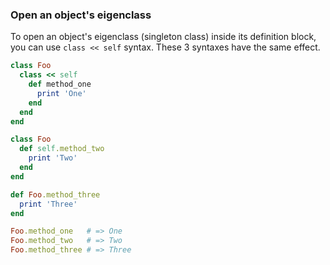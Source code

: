 ### Open an object's eigenclass

To open an object's eigenclass (singleton class) inside its definition block, you can use `class << self` syntax. These 3 syntaxes have the same effect.

```ruby
class Foo
  class << self
    def method_one
      print 'One'
    end
  end
end

class Foo
  def self.method_two
    print 'Two'
  end
end

def Foo.method_three
  print 'Three'
end

Foo.method_one   # => One
Foo.method_two   # => Two
Foo.method_three # => Three
```

